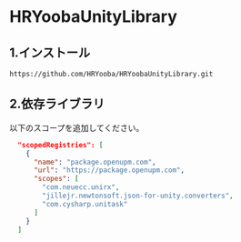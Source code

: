 # HRYoobaUnityLibrary
## 1.インストール
`https://github.com/HRYooba/HRYoobaUnityLibrary.git`

## 2.依存ライブラリ
以下のスコープを追加してください。
```json
  "scopedRegistries": [
    {
      "name": "package.openupm.com",
      "url": "https://package.openupm.com",
      "scopes": [
        "com.neuecc.unirx",
        "jillejr.newtonsoft.json-for-unity.converters",
        "com.cysharp.unitask"
      ]
    }
  ]
```

